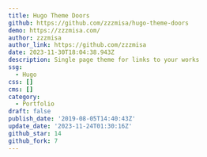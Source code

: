 ```yaml
---
title: Hugo Theme Doors
github: https://github.com/zzzmisa/hugo-theme-doors
demo: https://zzzmisa.com/
author: zzzmisa
author_link: https://github.com/zzzmisa
date: 2023-11-30T18:04:38.943Z
description: Single page theme for links to your works
ssg:
  - Hugo
css: []
cms: []
category:
  - Portfolio
draft: false
publish_date: '2019-08-05T14:40:43Z'
update_date: '2023-11-24T01:30:16Z'
github_star: 14
github_fork: 7
---
```

